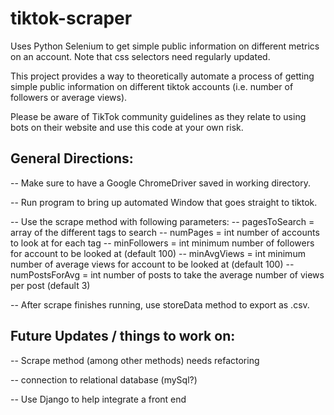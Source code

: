 # tiktok-scraper
Uses Python Selenium to get simple public information on different metrics on an account. Note that css selectors need regularly updated.


This project provides a way to theoretically automate a process of getting simple public information on different
tiktok accounts (i.e. number of followers or average views). 

Please be aware of TikTok community guidelines as they relate to using bots on their website and use this code at your own risk. 


## General Directions: 
-- Make sure to have a Google ChromeDriver saved in working directory.  

-- Run program to bring up automated Window that goes straight to tiktok. 

-- Use the scrape method with following parameters: 
  -- pagesToSearch = array of the different tags to search
  -- numPages = int number of accounts to look at for each tag
  -- minFollowers = int minimum number of followers for account to be looked at (default 100)
  -- minAvgViews = int minimum number of average views for account to be looked at (default 100)
  -- numPostsForAvg = int number of posts to take the average number of views per post (default 3)

-- After scrape finishes running, use storeData method to export as .csv. 

## Future Updates / things to work on: 
-- Scrape method (among other methods) needs refactoring

-- connection to relational database (mySql?)

-- Use Django to help integrate a front end 
  

